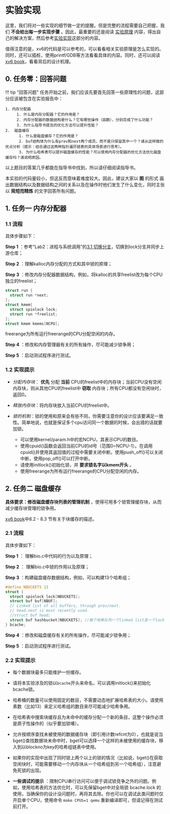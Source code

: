 # 实验实现

这里，我们将对一些实现的细节做一定的提醒。但是完整的流程需要自己把握，我们 **不会给出每一步实现步骤** 。因此，最重要的还是阅读 [实验原理](../part2/#_1) 内容，得出自己的解决方案，然后参考[实验实现](../part3/#_1)这部分的内容。

值得注意的是，xv6的代码是可以参考的，可以看看相关实验原理是怎么实现的。同时，还可以插桩，使用printf/GDB等方法看看具体的内容。同时，还可以阅读[xv6 book](https://pdos.csail.mit.edu/6.828/2020/xv6/book-riscv-rev1.pdf)，看看背后的设计机理。


## 0. 任务零：回答问题

!!! tip   "回答问题"
    任务开始之前，我们应该先要首先回答一些原理性的问题，这部分应该被包含在实验报告中：

    1. 内存分配器
         1. 什么是内存分配器？它的作用是？
         2. 内存分配器的数据结构是什么？它有哪些操作（函数），分别完成了什么功能？
         3. 为什么指导书提及的优化方法可以提升性能？
    2.  磁盘缓存
          1. 什么是磁盘缓存？它的作用是？
          2. buf结构体为什么有prev和next两个成员，而不是只保留其中一个？请从这样做的优点分析（提示：结合通过这两种指针遍历链表的具体场景进行思考）。
          3. 为什么哈希表可以提升磁盘缓存的性能？可以使用内存分配器的优化方法优化磁盘缓存吗？请说明原因。


以上题目的答案几乎都能在指导书中找到，所以请仔细阅读指导书。

本实验的代码量较小，但这反而意味着难度较大。因此，建议大家以 **图** 的形式
画出数据结构以及数据结构之间的关系以及在操作时他们发生了什么变化，同时主张以 **简短而精炼** 的文字回答所有问题。
    
## 1. 任务一 内存分配器

### 1.1 流程

具体步骤如下：

**Step 1** ：参考“Lab2：进程与系统调用”的[3.1 切换分支](../../lab2/part1/#31)，切换到lock分支并同步上游仓库；

**Step 2** ：理解kalloc内存分配的方式和其中锁的原理；

**Step 3** ：修改内存分配器数据结构，例如，将kalloc的共享freelist改为每个CPU独立的freelist；

```c
struct run {
  struct run *next;
};
struct kmem{
  struct spinlock lock;
  struct run *freelist;
};
struct kmem kmems[NCPU];
```

freerange为所有运行freerange的CPU分配空闲的内存。

**Step 4** ：修改和内存管理器有关的所有操作，尽可能减少锁争用；

**Step 5** ：启动测试程序进行测试。

### 1.2 实现提示

- *分配内存块*： **优先** 分配 **当前** CPU的freelist中的内存块；当前CPU没有空闲内存块，则从其他CPU的freelist中 **窃取** 内存块；所有CPU都没有空闲块时，返回0。  

- *释放内存块*：将内存块放入当前CPU的freelist中。  

- *锁的机制*：锁的使用和原来会有些不同，你需要注意你的设计应该要满足一致性。简单地说，也就是保证多个cpu访问同一个数据的时候，会出错的话就要加锁。  
    - 可以使用kernel/param.h中的宏NCPU，其表示CPU的数目。  
    - 使用cpuid()函数会返回当前CPU的id号（范围0~NCPU-1）。在调用cpuid()并使用其返回值的过程中需要关闭中断。使用push_off()可以关闭中断，使用pop_off()可以打开中断。  
    - 请使用initlock()初始化锁，并 **要求锁名字以kmem开头** 。  
    - 使用freerange为所有运行freerange的CPU分配空闲的内存。  

## 2. 任务二 磁盘缓存

  **具体要求：修改磁盘缓存块列表的管理机制** ，使得可用多个锁管理缓存块，从而减少缓存块管理的锁争用。

[xv6 book](https://pdos.csail.mit.edu/6.828/2020/xv6/book-riscv-rev1.pdf)中8.2 - 8.3 节有关于块缓存的描述。

### 2.1 流程

具体步骤如下：

**Step 1** ： 理解bio.c中代码的行为以及原理；

**Step 2** ： 理解bio.c中锁的作用以及原理；

**Step 3** ：构建磁盘缓存数据结构，例如，可以构建13个哈希组；

```c
#define NBUCKETS 13
struct {
  struct spinlock lock[NBUCKETS];
  struct buf buf[NBUF];
  // Linked list of all buffers, through prev/next.
  // head.next is most recently used.
  //struct buf head;
  struct buf hashbucket[NBUCKETS]; //每个哈希队列一个linked list及一个lock
} bcache;
```

**Step 4** ：修改和磁盘缓存有关的所有操作，尽可能减少锁争用；

**Step 5** ：启动测试程序进行测试。
    


### 2.2 实现提示

- 每个数据块最多只能维护一份缓存。  

- 请将本实验涉及的锁以`bcache`开头来命名，可以调用initlock()来初始化bcache锁。  

- 哈希桶的数量可以使用固定的数目，不需要动态地扩展哈希表的大小。请使用素数（比如13）来定义哈希组的数目来尽可能减少哈希争用。  

- 在哈希表中搜索块缓存且为未命中的缓存分配一个新的条目，这整个操作必须是原子性操作的（似乎要加锁噢）。 

- 允许按顺序查找未被使用的数据缓存块（即引用计数refcnt为0），也就是说当bget()查找数据块未命中时，bget可以选择一个这样的未被使用的缓存块，移入到以blockno为key的哈希组链表中使用。

- 如果你的实现中出现了同时锁上两个以上的锁的情况（比如说，bget()在获取空闲块时，可能需要移动一个内存块从一个哈希组到另一个哈希组），注意避免死锁的出现。  

- **一些调试的提示** ：限制CPU串行访问可以便于调试锁竞争之外的问题。例如，使用哈希表的方法优化时，可以先保留bget中对全局锁 bcache.lock 的使用，当确保你的设计没问题时，再将其去除。你也可以在调试此类问题时仅开启单个CPU，使用命令 `make CPUS=1 qemu` 重新编译即可，但请记得在测试前打开。
  
    




